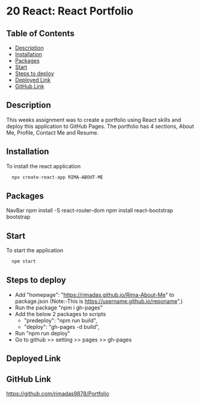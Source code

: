 # 20 React: React Portfolio

  ## Table of Contents
  * [Description](#description)
  * [Installation](#installation)
  * [Packages](#packages)
  * [Start](#start)
  * [Steps to deploy](#Steps-to-deploy)
  * [Deployed Link](#deployed-link)
  * [GitHub Link](#github-link)

  ## Description
  This weeks assignment was to create a portfolio using React skills and deploy this application to GitHub Pages. The portfolio has 4 sections,
  About Me, Profile, Contact Me and Resume.

  ## Installation
  To install the react application

  ```md
    npx create-react-app RIMA-ABOUT-ME
 ```
  ## Packages
  NavBar
  npm install -S react-router-dom
  npm install react-bootstrap bootstrap

  ## Start
  To start the application

  ```md
    npm start
 ```

 ## Steps to deploy 
- Add "homepage": "https://rimadas.github.io/Rima-About-Me" to package.json
  (Note:-This is https://username.github.io/reponame",)
- Run the package "npm i gh-pages"
- Add the below 2 packages to scripts
    - "predeploy": "npm run build",
    - "deploy": "gh-pages -d build",
- Run "npm run deploy"
- Go to github >> setting >> pages >> gh-pages

## Deployed Link


## GitHub Link

https://github.com/rimadas9878/Portfolio